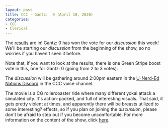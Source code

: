 ```yaml
---
layout: post
title: CCC · Gantz:  0 (April 18, 2020)
categories:
- CCC
- Clerical
---
```


The [results](https://docs.google.com/forms/d/e/1FAIpQLScFo3KDiVPQdfv0xGiKjtFyh8gx4ebjrFi-wCnZyjEDvH-nLw/viewanalytics) are in!  Gantz:  0 has won the vote for our *discussion* this week!  We'll be starting our *discussion* from the beginning of the show, so no worries if you haven't seen it before.

Note that, if you want to look at the results, there is one Green Stripe boost vote in this, one for Gantz:  0 (going from 2 to 3 votes).

The *discussion* will be gathering around 2:00pm eastern in the [U-Nerd-Ed Nations Discord](https://discord.gg/JqfTQ7w) in the CCC voice channel.

The movie is a CG rollercoaster ride where many different yokai attack a simulated city. It's action-packed, and full of interesting visuals.  That said, it gets pretty violent at times, and apparently there will be breasts utilized to some interesting? effects, so if you plan on joining the *discussion*, please don't be afraid to step out if you become uncomfortable.  For more information on the content of the show, click [here](https://www.imdb.com/title/tt5923962/parentalguide?ref_=tt_stry_pg).
